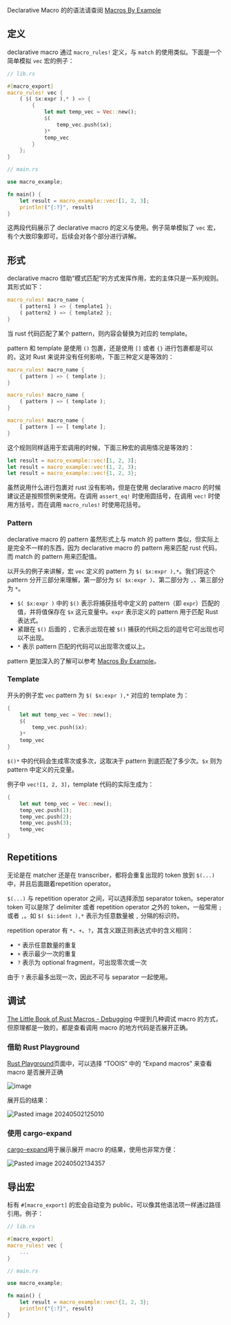 
Declarative Macro 的的语法请查阅 [Macros By Example](https://doc.rust-lang.org/reference/macros-by-example.html#macros-by-example)

## 定义

declarative macro 通过 `macro_rules!` 定义，与 `match` 的使用类似。下面是一个简单模拟 `vec` 宏的例子：

```rust
// lib.rs

#[macro_export]
macro_rules! vec {
    ( $( $x:expr ),* ) => {
        {
            let mut temp_vec = Vec::new();
            $(
                temp_vec.push($x);
            )*
            temp_vec
        }
    };
}
```

```rust
// main.rs

use macro_example;

fn main() {
    let result = macro_example::vec![1, 2, 3];
    println!("{:?}", result)
}
```

这两段代码展示了 declarative macro 的定义与使用。例子简单模拟了 `vec` 宏，有个大致印象即可，后续会对各个部分进行讲解。

## 形式

declarative macro 借助“模式匹配”的方式发挥作用，宏的主体只是一系列规则。其形式如下：

```rust
macro_rules! macro_name {
	( pattern1 ) => { template1 };
	( pattern2 ) => { template2 };
}
```

当 rust 代码匹配了某个 pattern，则内容会替换为对应的 template。

pattern 和 template 是使用 `()` 包裹，还是使用 `[]` 或者 `{}` 进行包裹都是可以的，这对 Rust 来说并没有任何影响，下面三种定义是等效的：

```rust
macro_rules! macro_name {
	{ pattern } => { template };
}

macro_rules! macro_name {
	( pattern ) => ( template );
}

macro_rules! macro_name {
	[ pattern ] => [ template ];
}
```

这个规则同样适用于宏调用的时候，下面三种宏的调用情况是等效的：

```rust
let result = macro_example::vec![1, 2, 3];
let result = macro_example::vec!(1, 2, 3);
let result = macro_example::vec!{1, 2, 3};
```

虽然说用什么进行包裹对 rust 没有影响，但是在使用 declarative macro 的时候建议还是按照惯例来使用。在调用 `assert_eq!` 时使用圆括号，在调用 `vec!` 时使用方括号，而在调用 `macro_rules!` 时使用花括号。

### Pattern

declarative macro 的 pattern 虽然形式上与 match 的 pattern 类似，但实际上是完全不一样的东西，因为 declarative macro 的 pattern 用来匹配 rust 代码，而 match 的 pattern 用来匹配值。

以开头的例子来讲解，宏 `vec` 定义的 pattern 为 `$( $x:expr ),*`。我们将这个 pattern 分开三部分来理解，第一部分为 `$( $x:expr )`、第二部分为 `,`、第三部分为 `*`。

- `$( $x:expr )` 中的 `$()` 表示将捕获括号中定义的 pattern（即 `expr`）匹配的值，并将值保存在 `$x` 这元变量中。`expr` 表示定义的 pattern 用于匹配 Rust 表达式。
- 紧跟在 `$()` 后面的 `,` 它表示出现在被 `$()` 捕获的代码之后的逗号它可出现也可以不出现。
- `*` 表示 pattern 匹配的代码可以出现零次或以上。

pattern 更加深入的了解可以参考 [Macros By Example](https://doc.rust-lang.org/reference/macros-by-example.html)。

### Template

开头的例子宏 `vec` pattern 为 `$( $x:expr ),*` 对应的 template 为：

```rust
{
	let mut temp_vec = Vec::new();
	$(
		temp_vec.push($x);
	)*
	temp_vec
}
```

`$()*` 中的代码会生成零次或多次，这取决于 pattern 到底匹配了多少次。`$x` 则为 pattern 中定义的元变量。

例子中 `vec![1, 2, 3]`，template 代码的实际生成为：

```rust
{
    let mut temp_vec = Vec::new();
    temp_vec.push(1);
    temp_vec.push(2);
    temp_vec.push(3);
    temp_vec
}
```

## Repetitions

无论是在 matcher 还是在 transcriber，都将会重复出现的 token 放到 `$(...)` 中，并且后面跟着repetition operator。

`$(...)` 与 repetition operator 之间，可以选择添加 separator token。seperator token 可以是除了 delimiter 或者 repetition operator 之外的 token，一般常用 `;` 或者 `,`。如 `$( $i:ident ),*` 表示为任意数量被 `,` 分隔的标识符。

repetition operator 有 `*`、`+`、`?`，其含义跟正则表达式中的含义相同：

- `*` 表示任意数量的重复
- `+` 表示最少一次的重复
- `?` 表示为 optional fragment，可出现零次或一次

由于 `?` 表示最多出现一次，因此不可与 separator 一起使用。

## 调试

[The Little Book of Rust Macros - Debugging](https://veykril.github.io/tlborm/syntax-extensions/debugging.html#debugging) 中提到几种调试 macro 的方式，但原理都是一致的，都是查看调用 macro 的地方代码是否展开正确。

### 借助 Rust Playground

[Rust Playground](https://play.rust-lang.org)页面中，可以选择 “TOOlS” 中的 “Expand macros” 来查看 macro 是否展开正确

![image](https://cdn.luohuidong.cn/clipboard_20240501_113402.png)

展开后的结果：

![Pasted image 20240502125010](http://cdn.luohuidong.cn/Pasted%20image%2020240502125010.png)

### 使用 cargo-expand

[cargo-expand](https://github.com/dtolnay/cargo-expand)用于展示展开 macro 的结果，使用也非常方便：

![Pasted image 20240502134357](http://cdn.luohuidong.cn/Pasted%20image%2020240502134357.png)

## 导出宏

标有 `#[macro_export]` 的宏会自动变为 public，可以像其他语法项一样通过路径引用。例子：

```rust
// lib.rs

#[macro_export]
macro_rules! vec {
    ...
}
```

```rust
// main.rs

use macro_example;

fn main() {
    let result = macro_example::vec!{1, 2, 3};
    println!("{:?}", result)
}
```
